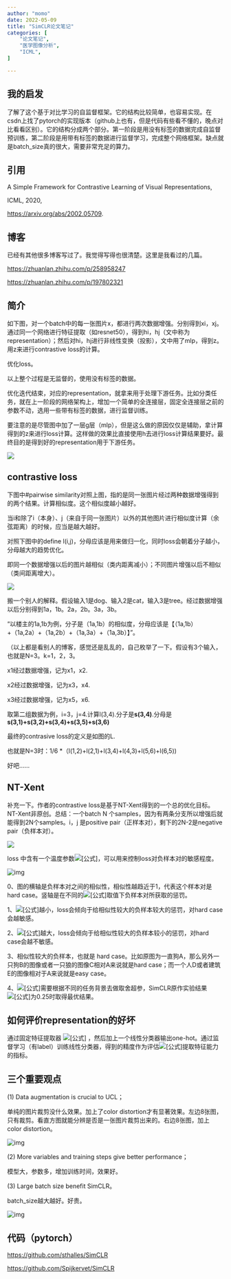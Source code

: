 ```yaml
---
author: "momo"
date: 2022-05-09
title: "SimCLR论文笔记"
categories: [
    "论文笔记",
    "医学图像分析",
    "ICML",
]

---
```


## 我的启发

了解了这个基于对比学习的自监督框架。它的结构比较简单，也容易实现。在csdn上找了pytorch的实现版本（github上也有，但是代码有些看不懂的，晚点对比看看区别）。它的结构分成两个部分。第一阶段是用没有标签的数据完成自监督预训练，第二阶段是用带有标签的数据进行监督学习，完成整个网络框架。缺点就是batch_size真的很大，需要非常充足的算力。

## 引用

A Simple Framework for Contrastive Learning of Visual Representations,

ICML, 2020,

https://arxiv.org/abs/2002.05709.


## 博客

已经有其他很多博客写过了。我觉得写得也很清楚。这里是我看过的几篇。

https://zhuanlan.zhihu.com/p/258958247

https://zhuanlan.zhihu.com/p/197802321

## 简介

如下图，对一个batch中的每一张图片x，都进行两次数据增强。分别得到xi，xj。通过同一个网络进行特征提取（如resnet50），得到hi，hj（文中称为representation）；然后对hi，hj进行非线性变换（投影），文中用了mlp，得到z。用z来进行contrastive loss的计算。

优化loss。

以上整个过程是无监督的，使用没有标签的数据。

优化迭代结束，对应的representation，就拿来用于处理下游任务。比如分类任务，就在上一阶段的网络架构上，增加一个简单的全连接层，固定全连接层之前的参数不动，选用一些带有标签的数据，进行监督训练。

要注意的是尽管图中加了一层g层（mlp），但是这么做的原因仅仅是辅助，拿计算得到的z来进行loss计算。这样做的效果比直接使用h去进行loss计算结果要好。最终目的是得到好的representation用于下游任务。

![](https://halfbit.oss-cn-hangzhou.aliyuncs.com/framework1.png)

## contrastive loss

下图中#pairwise similarity对照上图，指的是同一张图片经过两种数据增强得到的两个结果。计算相似度。这个相似度越小越好。

当i和除了i（本身）、j（来自于同一张图片）以外的其他图片进行相似度计算（余弦距离）的时候，应当是越大越好。

对照下图中的define l(i,j)，分母应该是用来做归一化，同时loss会朝着分子越小，分母越大的趋势优化。

即同一个数据增强以后的图片越相似（类内距离减小）；不同图片增强以后不相似（类间距离增大）。

![](https://halfbit.oss-cn-hangzhou.aliyuncs.com/gongshi1.png)

搬一个别人的解释。假设输入1是dog、输入2是cat，输入3是tree。经过数据增强以后分别得到1a，1b。2a，2b。3a，3b。

“以楼主的1a,1b为例，分子是（1a,1b）的相似度，分母应该是【（1a,1b）+（1a,2a）+（1a,2b）+（1a,3a）+（1a,3b）】”。

（以上都是看别人的博客，感觉还是乱乱的，自己枚举了一下。假设有3个输入，也就是N=3。k=1，2，3。

x1经过数据增强，记为x1，x2.

x2经过数据增强，记为x3，x4.

x3经过数据增强，记为x5，x6.

取第二组数据为例，i=3，j=4.计算l(3,4).分子是**s(3,4)**.分母是**s(3,1)+s(3,2)+s(3,4)+s(3,5)+s(3,6)**

最终的contrasive loss的定义是如图的L.

也就是N=3时：1/6 *（l(1,2)+l(2,1)+l(3,4)+l(4,3)+l(5,6)+l(6,5))

好吧……

## NT-Xent

补充一下。作者的contrastive loss是基于NT-Xent得到的一个总的优化目标。NT-Xent非原创。总结：一个batch N 个samples，因为有两条分支所以增强后就能得到2N个samples。i，j 是positive pair（正样本对），剩下的2N-2是negative pair（负样本对）。

![](https://halfbit.oss-cn-hangzhou.aliyuncs.com/gongshi2.png)

loss 中含有一个温度参数![[公式]](https://www.zhihu.com/equation?tex=%5Ctau)，可以用来控制loss对负样本对的敏感程度。

![img](https://pic2.zhimg.com/80/v2-5696af8c45b95d1c5e8fb9614917a79d_1440w.jpg)

0、图的横轴是负样本对之间的相似性，相似性越趋近于1，代表这个样本对是 hard case。竖轴是在不同的![[公式]](https://www.zhihu.com/equation?tex=%5Ctau)取值下负样本对所获取的惩罚。

1、![[公式]](https://www.zhihu.com/equation?tex=%5Ctau)越小，loss会倾向于给相似性较大的负样本较大的惩罚，对hard case会越敏感。

2、![[公式]](https://www.zhihu.com/equation?tex=%5Ctau)越大，loss会倾向于给相似性较大的负样本较小的惩罚，对hard case会越不敏感。

3、相似性较大的负样本，也就是 hard case。比如原图为一直狗A，那么另外一只狗B的图像或者一只狼的图像C相对A来说就是hard case；而一个人D或者建筑E的图像相对于A来说就是easy case。

4、![[公式]](https://www.zhihu.com/equation?tex=%5Ctau)需要根据不同的任务背景去做取舍超参，SimCLR原作实验结果 ![[公式]](https://www.zhihu.com/equation?tex=%5Ctau)为0.25时取得最优结果。

## 如何评价representation的好坏

通过固定特征提取器 ![[公式]](https://www.zhihu.com/equation?tex=f) ，然后加上一个线性分类器输出one-hot。通过监督学习（有label）训练线性分类器，得到的精度作为评估![[公式]](https://www.zhihu.com/equation?tex=f)提取特征能力的指标。

## 三个重要观点

(1) Data augmentation is crucial to UCL；

单纯的图片裁剪没什么效果。加上了color distortion才有显著效果。左边8张图，只有裁剪。看直方图就能分辨是否是一张图片裁剪出来的。右边8张图，加上color distortion。



![img](https://miro.medium.com/max/1400/1*rujTYcDmDRxxpeTT_CmZAw.png)

(2) More variables and training steps give better performance；

模型大，参数多，增加训练时间，效果好。

(3) Large batch size benefit SimCLR。

batch_size越大越好。好贵。

![img](https://miro.medium.com/max/1400/1*yrzj_3xxzWNBWBp8JjgNJw.png)

## 代码（pytorch）

https://github.com/sthalles/SimCLR

https://github.com/Spijkervet/SimCLR

